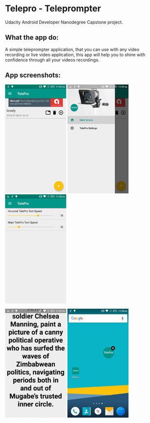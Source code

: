 # Telepro - Teleprompter
Udacity Android Developer Nanodegree Capstone project.

## What the app do:
A simple teleprompter application, that you can use with any video recording or live video application, this app will help you to shine with confidence through all your videos recordings.

## App screenshots:
<img src = "screenshots/ss1.png" width = "200">  <img src = "screenshots/ss2.png" width = "200">  <img src = "screenshots/ss3.png" width = "200">


<img src = "screenshots/ss4.png" width = "200">  <img src = "screenshots/ss6.png" width = "200">
